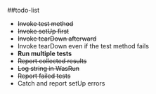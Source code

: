 ##todo-list
* ~~Invoke test method~~
* ~~Invoke setUp first~~
* ~~Invoke tearDown afterward~~
* Invoke tearDown even if the test method fails
* **Run multiple tests**
* ~~Report collected results~~
* ~~Log string in WasRun~~
* ~~Report failed tests~~
* Catch and report setUp errors